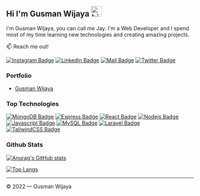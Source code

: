 ## Hi I'm Gusman Wijaya <img src="https://user-images.githubusercontent.com/1303154/88677602-1635ba80-d120-11ea-84d8-d263ba5fc3c0.gif" width="28px" alt="hi">

I'm Gusman Wijaya, you can call me Jay. I'm a Web Developer and I spend most of my time learning new technologies and creating amazing projects.

:mailbox: Reach me out!

[![Instagram Badge](https://img.shields.io/badge/-@gusmanwijaya-e84393?style=flat&labelColor=e84393&logo=instagram&logoColor=white)](https://instagram.com/gusmanwijaya) [![Linkedin Badge](https://img.shields.io/badge/-GusmanWijaya-0e76a8?style=flat&labelColor=0e76a8&logo=linkedin&logoColor=white)](https://www.linkedin.com/in/gusman-wijaya-25997220b/) [![Mail Badge](https://img.shields.io/badge/-gusman.w.jaya-c0392b?style=flat&labelColor=c0392b&logo=gmail&logoColor=white)](mailto:gusman.w.jaya@gmail.com) [![Twitter Badge](https://img.shields.io/badge/-@GusmanWijayaa-1ca0f1?style=flat&labelColor=1ca0f1&logo=twitter&logoColor=white&link=https://twitter.com/GusmanWijayaa)](https://twitter.com/GusmanWijayaa)

### Portfolio

- [Gusman Wijaya](https://gusmanwijaya.com/)

### Top Technologies

[![MongoDB Badge](https://img.shields.io/badge/MongoDB-4EA94B?style=for-the-badge&logo=mongodb&logoColor=white)](#) [![Express Badge](https://img.shields.io/badge/Express.js-404D59?style=for-the-badge)](#) [![React Badge](https://img.shields.io/badge/-React-61DBFB?style=for-the-badge&labelColor=black&logo=react&logoColor=61DBFB)](#) [![Nodejs Badge](https://img.shields.io/badge/-Nodejs-3C873A?style=for-the-badge&labelColor=black&logo=node.js&logoColor=3C873A)](#) [![Javascript Badge](https://img.shields.io/badge/-Javascript-F0DB4F?style=for-the-badge&labelColor=black&logo=javascript&logoColor=F0DB4F)](#) [![MySQL Badge](https://img.shields.io/badge/MySQL-00000F?style=for-the-badge&logo=mysql&logoColor=white)](#) [![Laravel Badge](https://img.shields.io/badge/Laravel-FF2D20?style=for-the-badge&logo=laravel&logoColor=white)](#) [![TailwindCSS Badge](https://img.shields.io/badge/Tailwind_CSS-38B2AC?style=for-the-badge&logo=tailwind-css&logoColor=white)](#)

### Github Stats

[![Anurag's GitHub stats](https://github-readme-stats.vercel.app/api?username=gusmanwijaya)](https://github.com/anuraghazra/github-readme-stats)

[![Top Langs](https://github-readme-stats.vercel.app/api/top-langs/?username=gusmanwijaya&layout=compact)](https://github.com/anuraghazra/github-readme-stats)

---

© 2022 — Gusman Wijaya
